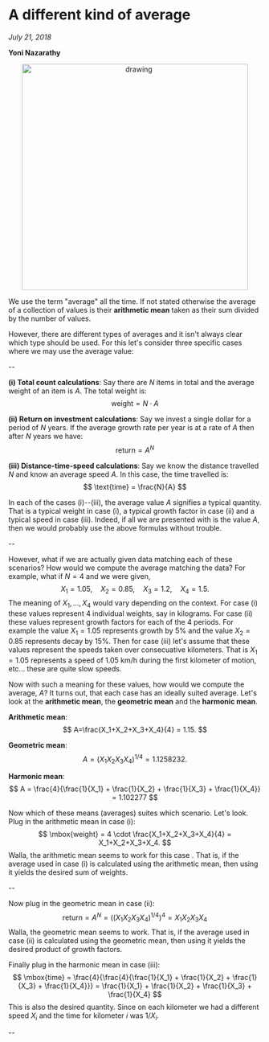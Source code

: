 
# A different kind of average
*July 21, 2018*

**Yoni Nazarathy**

<center>
 <img class = "blog-inline-image" src="https://es-app.com/assets/rr2oUo.jpg" alt="drawing" width="450px"/>
</center>


We use the term "average" all the time. If not stated otherwise the average of a collection of values is their **arithmetic mean** taken as their sum divided by the number of values. 

However, there are different types of averages and it isn't always clear which type should be used. For this let's consider three specific cases where we may use the average value:

--

**(i) Total count calculations**: Say there are $N$ items in total and the average weight of an item is $A$. The total weight is:
$$
\text{weight} = N \cdot A
$$

**(ii) Return on investment calculations**: Say we invest a single dollar for a period of $N$ years. If the average growth rate per year is at a rate of $A$ then after $N$ years we have:
$$
\text{return} = A^N
$$

**(iii) Distance-time-speed calculations**: Say we know the distance travelled $N$ and know an average speed $A$. In this case, the time travelled is:
$$
\text{time} = \frac{N}{A}
$$

In each of the cases (i)--(iii), the average value $A$ signifies a typical quantity. That is a typical weight in case (i), a typical growth factor in case (ii) and a typical speed in case (iii). Indeed, if all we are presented with is the value $A$, then we would probably use the above formulas without trouble.

--

However, what if we are actually given data matching each of these scenarios? How would we compute the average matching the data? For example, what if $N=4$ and we were given,
$$
X_1 = 1.05,\quad
X_2 = 0.85, \quad
X_3 = 1.2, \quad
X_4 = 1.5.
$$
The meaning of $X_1,\ldots,X_4$ would vary depending on the context.
For case (i) these values represent 4 individual weights, say in kilograms. For case (ii) these values represent growth factors for each of the 4 periods. For example the value $X_1=1.05$ represents growth by $5\%$ and the value $X_2=0.85$ represents decay by $15\%$. Then for case (iii) let's assume that these values represent the speeds taken over consecuative kilometers. That is $X_1=1.05$ represents a speed of $1.05$ km/h during the first kilometer of motion, etc... these are quite slow speeds.

Now with such a meaning for these values, how would we compute the average, $A$? It turns out, that each case has an ideally suited average. Let's look at the **arithmetic mean**, the **geometric mean** and the **harmonic mean**.

**Arithmetic mean**:
$$
A=\frac{X_1+X_2+X_3+X_4}{4} = 1.15.
$$

**Geometric mean**:
$$
A=(X_1 X_2 X_3 X_4)^{1/4} = 1.1258232.
$$

**Harmonic mean**:
$$
A = \frac{4}{\frac{1}{X_1} + \frac{1}{X_2} + \frac{1}{X_3} + \frac{1}{X_4}} = 1.102277
$$

Now which of these means (averages) suites which scenario. Let's look. Plug in the arithmetic mean in case (i):
$$
\mbox{weight} = 4 \cdot \frac{X_1+X_2+X_3+X_4}{4} = X_1+X_2+X_3+X_4.
$$
Walla, the arithmetic mean seems to work for this case . That is, if the average used in case (i) is calculated using the arithmetic mean, then using it yields the desired sum of weights.

--

Now plug in the geometric mean in case (ii):
$$
\mbox{return} = A^N = \Big((X_1 X_2 X_3 X_4)^{1/4}\Big)^4 = X_1 X_2 X_3 X_4
$$
Walla, the geometric mean seems to work. That is, if the average used in case (ii) is calculated using the geometric mean, then using it yields the desired product of growth factors.

Finally plug in the harmonic mean in case (iii):
$$
\mbox{time} = \frac{4}{\frac{4}{\frac{1}{X_1} + \frac{1}{X_2} + \frac{1}{X_3} + \frac{1}{X_4}}} = \frac{1}{X_1} + \frac{1}{X_2} + \frac{1}{X_3} + \frac{1}{X_4}
$$
This is also the desired quantity. Since on each kilometer we had a different speed $X_i$ and the time for kilometer $i$ was $1/X_i$.

--


